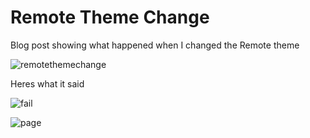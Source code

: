 

# Remote Theme Change

Blog post showing what happened when I changed the Remote theme

![]({{site.baseurl}}/images/remotethemechange.png "remotethemechange")

Heres what it said

![]({{site.baseurl}}/images/themechangefail.png "fail")

![]({{site.baseurl}}/images/themechange2.png "page")
